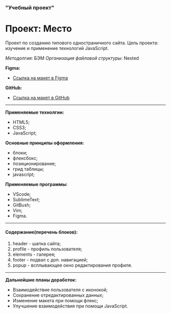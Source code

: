 ﻿### "Учебный проект"
# Проект: Место
  
Проект по созданию типового одностраничного сайта.
Цель проекта: изучение и применение технологий JavaScript.
  
*Методолгия:* БЭМ
*Организация файловой структуры*: Nested
  
**Figma:**
* [Ссылка на макет в Figma](https://www.figma.com/file/2cn9N9jSkmxD84oJik7xL7/JavaScript.-Sprint-4?node-id=0%3A1)
  
**GitHub:**
* [Ссылка на макет в GitHub](https://talidoom.github.io/mesto/index.html)
  
---
**Применяемые технолгии:**
- HTML5;
- CSS3;
- JavaScript;
  
**Основные принципы оформления:**
- блоки;
- флексбокс;
- позиционирование;
- грид таблицы;
- javascript;
  
**Применяемые программы:**
- VScode;
- SublimeText;
- GitBush;
- Vim;
- Figma.
---
#### **Содержание(перечень блоков):**
1. header - шапка сайта;
2. profile - профиль пользователя;
3. elements - галерея;
4. footer - подвал с доп. навигацией;
5. popup - всплывающее окно редактирования профиля.

---
**Дальнейшие планы доработок:**
- Взаимодействие пользователя с иконокой;
- Сохранение отредактированных данных;
- Изменение макета при помощи флекс;
- Улучшение взаимодействия при помощи JavaScript.